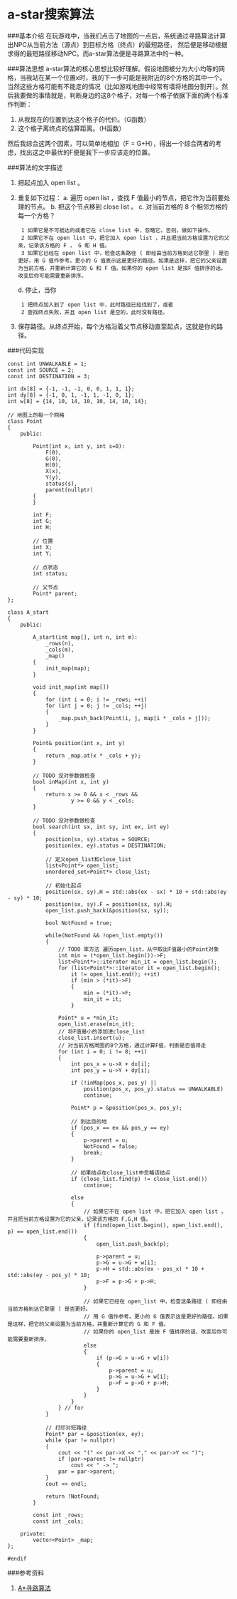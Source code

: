 a-star搜索算法
=========

###基本介绍
在玩游戏中，当我们点击了地图的一点后，系统通过寻路算法计算出NPC从当前方法（源点）到目标方格（终点）的最短路径，
然后便是移动根据求得的最短路径移动NPC。而a-star算法便是寻路算法中的一种。

###算法思想
a-star算法的核心思想比较好理解。假设地图被分为大小均等的网格，当我站在某一个位置x时，我的下一步可能是我附近的8个方格的其中一个。
当然这些方格可能有不能走的情况（比如游戏地图中经常有墙将地图分割开）。然后我要做的事情就是，判断身边的这8个格子，对每一个格子依据下面的两个标准作判断：

1. 从我现在的位置到达这个格子的代价。（G函数）
2. 这个格子离终点的估算距离。（H函数）

然后我综合这两个因素，可以简单地相加（F = G+H），得出一个综合两者的考虑，找出这之中最优的F便是我下一步应该走的位置。

###算法的文字描述
1. 把起点加入 open list 。
2. 重复如下过程：
    a. 遍历 open list ，查找 F 值最小的节点，把它作为当前要处理的节点。
    b. 把这个节点移到 close list 。
    c. 对当前方格的 8 个相邻方格的每一个方格？

        1 如果它是不可抵达的或者它在 close list 中，忽略它。否则，做如下操作。
        2 如果它不在 open list 中，把它加入 open list ，并且把当前方格设置为它的父亲，记录该方格的 F ， G 和 H 值。
        3 如果它已经在 open list 中，检查这条路径 ( 即经由当前方格到达它那里 ) 是否更好，用 G 值作参考。更小的 G 值表示这是更好的路径。如果是这样，把它的父亲设置为当前方格，并重新计算它的 G 和 F 值。如果你的 open list 是按F 值排序的话，改变后你可能需要重新排序。
    
    d. 停止，当你

        1 把终点加入到了 open list 中，此时路径已经找到了，或者
        2 查找终点失败，并且 open list 是空的，此时没有路径。

3. 保存路径。从终点开始，每个方格沿着父节点移动直至起点，这就是你的路径。


###代码实现
```
const int UNWALKABLE = 1;
const int SOURCE = 2;
const int DESTINATION = 3;

int dx[8] = {-1, -1, -1, 0, 0, 1, 1, 1};
int dy[8] = {-1, 0, 1, -1, 1, -1, 0, 1};
int w[8] = {14, 10, 14, 10, 10, 14, 10, 14};

// 地图上的每一个网格
class Point
{
    public:

        Point(int x, int y, int s=0):
            F(0),
            G(0),
            H(0),
            X(x),
            Y(y),
            status(s),
            parent(nullptr)
        {
        }

        int F;
        int G;
        int H;
    
        // 位置
        int X;
        int Y;

        // 点状态
        int status;

        // 父节点
        Point* parent;
};

class A_start
{
    public:

        A_start(int map[], int n, int m):
            _rows(n),
            _cols(m),
            _map()
        {
            init_map(map);
        }
        
        void init_map(int map[])
        {
            for (int i = 0; i != _rows; ++i)
            for (int j = 0; j != _cols; ++j)
            {
                _map.push_back(Point(i, j, map[i * _cols + j]));
            }
        }
        
        Point& position(int x, int y)
        {
            return _map.at(x * _cols + y);
        }
        
        // TODO 没对参数做检查
        bool inMap(int x, int y)
        {
            return x >= 0 && x < _rows &&
                    y >= 0 && y < _cols;
        }
        
        // TODO 没对参数做检查
        bool search(int sx, int sy, int ex, int ey)
        {
            position(sx, sy).status = SOURCE;
            position(ex, ey).status = DESTINATION;
            
            // 定义open_list和close_list
            list<Point*> open_list;
            unordered_set<Point*> close_list;
            
            // 初始化起点
            position(sx, sy).H = std::abs(ex - sx) * 10 + std::abs(ey - sy) * 10;
            position(sx, sy).F = position(sx, sy).H;
            open_list.push_back(&position(sx, sy));
            
            bool NotFound = true;
            
            while(NotFound && !open_list.empty())
            {   
                // TODO 笨方法 遍历open_list，从中取出F值最小的Point对象
                int min = (*open_list.begin())->F;
                list<Point*>::iterator min_it = open_list.begin();
                for (list<Point*>::iterator it = open_list.begin(); 
                    it != open_list.end(); ++it)
                    if (min > (*it)->F)
                    {
                        min = (*it)->F;
                        min_it = it;
                    }
                
                Point* u = *min_it;
                open_list.erase(min_it);
                // 将F值最小的添加进close_list
                close_list.insert(u);
                // 对当前方格周围的8个方格，通过计算F值，判断是否值得走
                for (int i = 0; i != 8; ++i)
                {
                    int pos_x = u->X + dx[i];
                    int pos_y = u->Y + dy[i];
                    
                    if (!inMap(pos_x, pos_y) || 
                        position(pos_x, pos_y).status == UNWALKABLE)
                        continue;
                    
                    Point* p = &position(pos_x, pos_y);
                    
                    // 到达目的地
                    if (pos_x == ex && pos_y == ey)
                    {
                        p->parent = u;
                        NotFound = false;
                        break;
                    }
                    
                    // 如果结点在close_list中忽略该结点
                    if (close_list.find(p) != close_list.end())
                        continue;
                    
                    else
                    {
                        // 如果它不在 open list 中，把它加入 open list ，并且把当前方格设置为它的父亲，记录该方格的 F,G,H 值。
                        if (find(open_list.begin(), open_list.end(), p) == open_list.end())
                        {
                            open_list.push_back(p);
                            
                            p->parent = u;
                            p->G = u->G + w[i];
                            p->H = std::abs(ex - pos_x) * 10 + std::abs(ey - pos_y) * 10;
                            p->F = p->G + p->H;
                        }
                        
                        // 如果它已经在 open_list 中，检查这条路径 ( 即经由当前方格到达它那里 ) 是否更好。
                        // 用 G 值作参考。更小的 G 值表示这是更好的路径。如果是这样，把它的父亲设置为当前方格，并重新计算它的 G 和 F 值。
                        // 如果你的 open_list 是按 F 值排序的话，改变后你可能需要重新排序。
                        else
                        {
                            if (p->G > u->G + w[i])
                            {
                                p->parent = u;
                                p->G = u->G + w[i];
                                p->F = p->G + p->H;
                            }
                        }
                    }
                } // for
            }
            
            // 打印对短路径
            Point* par = &position(ex, ey);
            while (par != nullptr)
            {
                cout << "(" << par->X << "," << par->Y << ")";
                if (par->parent != nullptr)
                    cout << " -> ";
                par = par->parent;
            }
            cout << endl;
            
            return !NotFound;
        }
        
        const int _rows;
        const int _cols;
        
    private:
        vector<Point> _map;
};

#endif

```

###参考资料
1. [A*寻路算法](http://www.cppblog.com/christanxw/archive/2006/04/07/5126.html)
